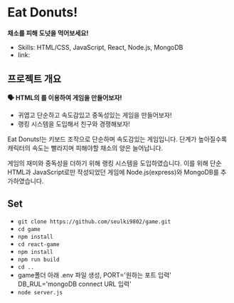 # Eat Donuts!
**채소를 피해 도넛을 먹어보세요!**
- Skills: HTML/CSS, JavaScript, React, Node.js, MongoDB
- link: 

## 프로젝트 개요
**🗣 HTML의 <canvas />를 이용하여 게임을 만들어보자!**
- 귀엽고 단순하고 속도감있고 중독성있는 게임을 만들어보자!
- 랭킹 시스템을 도입해서 친구와 경쟁해보자!

Eat Donuts!는 키보드 조작으로 단순하며 속도감있는 게임입니다. 단계가 높아질수록 캐릭터의 속도는 빨라지며 피해야할 채소의 양은 늘어납니다. 

게임의 재미와 중독성을 더하기 위해 랭킹 시스템을 도입하였습니다. 이를 위해 단순 HTML과 JavaScript로만 작성되었던 게임에 Node.js(express)와 MongoDB를 추가하였습니다.

## Set
- `git clone https://github.com/seulki9802/game.git`
- `cd game`
- `npm install`
- `cd react-game`
- `npm install`
- `npm run build`
- `cd ..`
- game폴더 아래 .env 파일 생성, PORT='원하는 포트 입력' DB_RUL='mongoDB connect URL 입력'
- `node server.js`